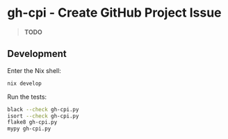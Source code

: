 # gh-cpi - Create GitHub Project Issue

> **TODO**

## Development

Enter the Nix shell:

```sh
nix develop
```

Run the tests:

```sh
black --check gh-cpi.py
isort --check gh-cpi.py
flake8 gh-cpi.py
mypy gh-cpi.py
```
